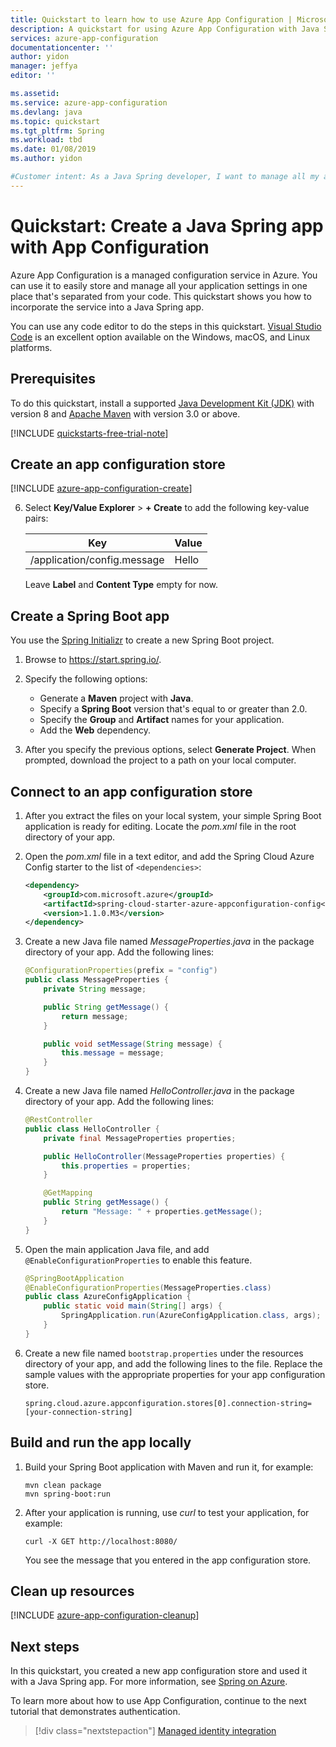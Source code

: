 ```yaml
---
title: Quickstart to learn how to use Azure App Configuration | Microsoft Docs
description: A quickstart for using Azure App Configuration with Java Spring apps.
services: azure-app-configuration
documentationcenter: ''
author: yidon
manager: jeffya
editor: ''

ms.assetid: 
ms.service: azure-app-configuration
ms.devlang: java
ms.topic: quickstart
ms.tgt_pltfrm: Spring
ms.workload: tbd
ms.date: 01/08/2019
ms.author: yidon

#Customer intent: As a Java Spring developer, I want to manage all my app settings in one place.
---
```

# Quickstart: Create a Java Spring app with App Configuration

Azure App Configuration is a managed configuration service in Azure. You can use it to easily store and manage all your application settings in one place that's separated from your code. This quickstart shows you how to incorporate the service into a Java Spring app.

You can use any code editor to do the steps in this quickstart. [Visual Studio Code](https://code.visualstudio.com/) is an excellent option available on the Windows, macOS, and Linux platforms.

## Prerequisites

To do this quickstart, install a supported [Java Development Kit (JDK)](https://aka.ms/azure-jdks) with version 8 and [Apache Maven](https://maven.apache.org/) with version 3.0 or above.

[!INCLUDE [quickstarts-free-trial-note](../../includes/quickstarts-free-trial-note.md)]

## Create an app configuration store

[!INCLUDE [azure-app-configuration-create](../../includes/azure-app-configuration-create.md)]

6. Select **Key/Value Explorer** > **+ Create** to add the following key-value pairs:

    | Key | Value |
    |---|---|
    | /application/config.message | Hello |

    Leave **Label** and **Content Type** empty for now.

## Create a Spring Boot app

You use the [Spring Initializr](https://start.spring.io/) to create a new Spring Boot project.

1. Browse to <https://start.spring.io/>.

2. Specify the following options:

   * Generate a **Maven** project with **Java**.
   * Specify a **Spring Boot** version that's equal to or greater than 2.0.
   * Specify the **Group** and **Artifact** names for your application.
   * Add the **Web** dependency.

3. After you specify the previous options, select **Generate Project**. When prompted, download the project to a path on your local computer.

## Connect to an app configuration store

1. After you extract the files on your local system, your simple Spring Boot application is ready for editing. Locate the *pom.xml* file in the root directory of your app.

2. Open the *pom.xml* file in a text editor, and add the Spring Cloud Azure Config starter to the list of `<dependencies>`:

    ```xml
    <dependency>
        <groupId>com.microsoft.azure</groupId>
        <artifactId>spring-cloud-starter-azure-appconfiguration-config</artifactId>
        <version>1.1.0.M3</version>
    </dependency>
    ```

3. Create a new Java file named *MessageProperties.java* in the package directory of your app. Add the following lines:

    ```java
    @ConfigurationProperties(prefix = "config")
    public class MessageProperties {
        private String message;

        public String getMessage() {
            return message;
        }

        public void setMessage(String message) {
            this.message = message;
        }
    }
    ```

4. Create a new Java file named *HelloController.java* in the package directory of your app. Add the following lines:

    ```java
    @RestController
    public class HelloController {
        private final MessageProperties properties;

        public HelloController(MessageProperties properties) {
            this.properties = properties;
        }

        @GetMapping
        public String getMessage() {
            return "Message: " + properties.getMessage();
        }
    }
    ```

5. Open the main application Java file, and add `@EnableConfigurationProperties` to enable this feature.

    ```java
    @SpringBootApplication
    @EnableConfigurationProperties(MessageProperties.class)
    public class AzureConfigApplication {
        public static void main(String[] args) {
            SpringApplication.run(AzureConfigApplication.class, args);
        }
    }
    ```

6. Create a new file named `bootstrap.properties` under the resources directory of your app, and add the following lines to the file. Replace the sample values with the appropriate properties for your app configuration store.

    ```properties
    spring.cloud.azure.appconfiguration.stores[0].connection-string=[your-connection-string]
    ```

## Build and run the app locally

1. Build your Spring Boot application with Maven and run it, for example:

    ```shell
    mvn clean package
    mvn spring-boot:run
    ```
2. After your application is running, use *curl* to test your application, for example:

      ```shell
      curl -X GET http://localhost:8080/
      ```
    You see the message that you entered in the app configuration store.

## Clean up resources

[!INCLUDE [azure-app-configuration-cleanup](../../includes/azure-app-configuration-cleanup.md)]

## Next steps

In this quickstart, you created a new app configuration store and used it with a Java Spring app. For more information, see [Spring on Azure](https://docs.microsoft.com/java/azure/spring-framework/).

To learn more about how to use App Configuration, continue to the next tutorial that demonstrates authentication.

> [!div class="nextstepaction"]
> [Managed identity integration](./howto-integrate-azure-managed-service-identity.md)
